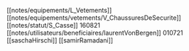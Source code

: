 [[notes/equipements/L_Vetements]] [[notes/equipements/vetements/V_ChaussuresDeSecurite]] [[notes/statut/S_Casse]]
160821 [[notes/utilisateurs/beneficiaires/laurentVonBergen]]
010721 [[saschaHirschi]]
[[samirRamadani]]